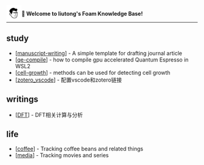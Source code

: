 
<img src="attachments/2021-11-14-19-05-29.png" width=40 align="left">

**👋 Welcome to liutong's Foam Knowledge Base!**

------

## study

- [[manuscript-writing]] - A simple template for drafting journal article
- [[qe-compile]] - how to compile gpu accelerated Quantum Espresso in WSL2
- [[cell-growth]] - methods can be used for detecting cell growth
- [[zotero_vscode]] - 配置vscode和zotero链接

## writings

- [[DFT]] - DFT相关计算与分析

## life

- [[coffee]] - Tracking coffee beans and related things
- [[media]] - Tracking movies and series

[//begin]: # "Autogenerated link references for markdown compatibility"
[manuscript-writing]: docs/md_files/manuscript-writing.md "manuscript-writing"
[qe-compile]: docs/md_files/qe-compile.md "qe-compile"
[cell-growth]: docs/md_files/cell-growth.md "cell-growth"
[zotero_vscode]: docs/md_files/zotero_vscode.md "zotero_vscode"
[DFT]: docs/md_files/DFT.md "DFT"
[coffee]: docs/md_files/coffee.md "coffee"
[media]: docs/md_files/media.md "media"
[//end]: # "Autogenerated link references"